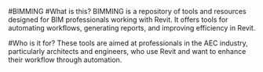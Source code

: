 #BIMMING
#What is this?
BIMMING is a repository of tools and resources designed for BIM professionals working with Revit. It offers tools for automating workflows, generating reports, and improving efficiency in Revit.

#Who is it for?
These tools are aimed at professionals in the AEC industry, particularly architects and engineers, who use Revit and want to enhance their workflow through automation.
